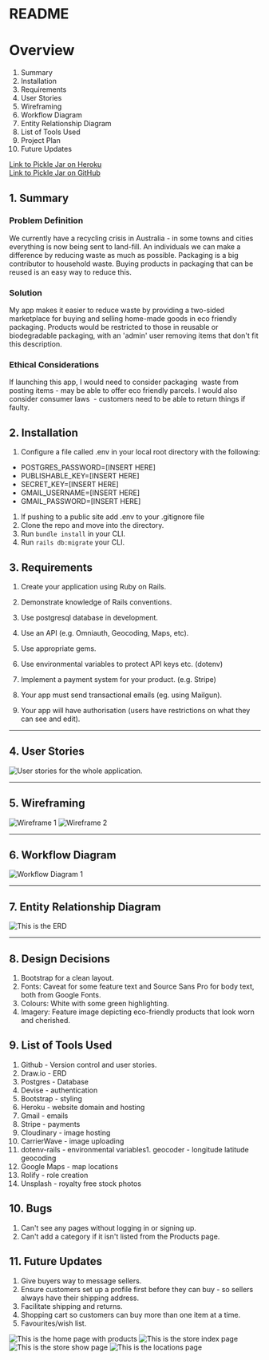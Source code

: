 # README
# Overview

1. Summary
2. Installation
3. Requirements
4. User Stories
5. Wireframing
6. Workflow Diagram
7. Entity Relationship Diagram
8. List of Tools Used
9. Project Plan
10. Future Updates

[Link to Pickle Jar on Heroku](pickle-jar.herokuapp.com)  
[Link to Pickle Jar on GitHub](github.com/CaroEvans/Zero_Waste_Shop)


## 1. Summary

### Problem Definition
We currently have a recycling crisis in Australia - in some towns and cities everything is now being sent to land-fill.
An individuals we can make a difference by reducing waste as much as possible. Packaging is a big contributor to household waste. Buying products in packaging that can be reused is an easy way to reduce this.

### Solution
My app makes it easier to reduce waste by providing a two-sided marketplace for buying and selling home-made goods in eco friendly packaging. Products would be restricted to those in reusable or biodegradable packaging, with an 'admin' user removing items that don't fit this description.

### Ethical Considerations
If launching this app, I would need to consider packaging  waste from posting items - may be able to offer eco friendly parcels. I would also consider consumer laws  - customers need to be able to return things if faulty.

## 2. Installation
1. Configure a file called .env in your local root directory with the following:
* POSTGRES_PASSWORD=[INSERT HERE]
* PUBLISHABLE_KEY=[INSERT HERE]
* SECRET_KEY=[INSERT HERE]
* GMAIL_USERNAME=[INSERT HERE]
* GMAIL_PASSWORD=[INSERT HERE]
1. If pushing to a public site add .env to your .gitignore file
1. Clone the repo and move into the directory.
2. Run `bundle install` in your CLI.
3. Run `rails db:migrate` your CLI.

## 3. Requirements

1. Create your application using Ruby on Rails.

1. Demonstrate knowledge of Rails conventions.

1. Use postgresql database in development.

1. Use an API (e.g. Omniauth, Geocoding, Maps, etc).

1. Use appropriate gems.

1. Use environmental variables to protect API keys etc. (dotenv)

1. Implement a payment system for your product. (e.g. Stripe)

1. Your app must send transactional emails (eg. using Mailgun).

1. Your app will have authorisation (users have restrictions on what they can see and edit).

-----------------------

## 4. User Stories
![User stories for the whole application.](app/assets/images/user-stories.png)

-----------------------

## 5. Wireframing
![Wireframe 1](app/assets/images/IMG_0831.JPG)&nbsp;![Wireframe 2](app/assets/images/IMG_0832.JPG)

-----------------------

## 6. Workflow Diagram
![Workflow Diagram 1](app/assets/images/workflow.png)

-----------------------

## 7. Entity Relationship Diagram
![This is the ERD](app/assets/images/erd.png)

-----------------------

## 8. Design Decisions

1. Bootstrap for a clean layout.
1. Fonts: Caveat for some feature text and Source Sans Pro for body text, both from Google Fonts.
1. Colours: White with some green highlighting.
1. Imagery: Feature image depicting eco-friendly products that look worn and cherished.

## 9. List of Tools Used
1. Github - Version control and user stories.
1. Draw.io - ERD
1. Postgres - Database
1. Devise - authentication
1. Bootstrap - styling
1. Heroku - website domain and hosting
1. Gmail - emails
1. Stripe - payments
1. Cloudinary - image hosting
1. CarrierWave - image uploading
1. dotenv-rails - environmental variables1. geocoder - longitude latitude geocoding
1. Google Maps - map locations
1. Rolify - role creation
1. Unsplash - royalty free stock photos

## 10. Bugs
1. Can't see any pages without logging in or signing up.
1. Can't add a category if it isn't listed from the Products page.

## 11. Future Updates
1. Give buyers way to message sellers.
1. Ensure customers set up a profile first before they can buy - so sellers always have their shipping address.
1. Facilitate shipping and returns.
1. Shopping cart so customers can buy more than one item at a time.
1. Favourites/wish list.

![This is the home page with products](app/assets/images/home-products.png)
![This is the store index page](app/assets/images/store-index.png)
![This is the store show page](app/assets/images/store-show.png)
![This is the locations page](app/assets/images/locations.png)
